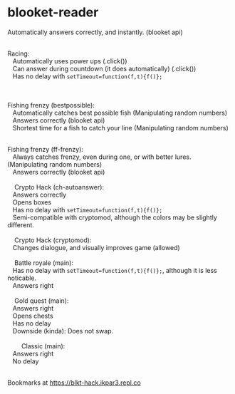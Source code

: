 # blooket-reader 
Automatically answers correctly, and instantly. (blooket api)</br></br>

Racing:</br>
&nbsp;&nbsp;&nbsp;Automatically uses power ups (.click())</br> 
&nbsp;&nbsp;&nbsp;Can answer during countdown (it does automatically) (.click())</br>
&nbsp;&nbsp;&nbsp;Has no delay with `setTimeout=function(f,t){f()};`</br></br>
&nbsp;&nbsp;&nbsp;

Fishing frenzy (bestpossible):</br>
&nbsp;&nbsp;&nbsp;Automatically catches best possible fish (Manipulating random numbers)</br>
&nbsp;&nbsp;&nbsp;Answers correctly (blooket api)</br>
&nbsp;&nbsp;&nbsp;Shortest time for a fish to catch your line (Manipulating random numbers)</br></br>

Fishing frenzy (ff-frenzy):</br>
&nbsp;&nbsp;&nbsp;Always catches frenzy, even during one, or with better lures. (Manipulating random numbers)</br>
&nbsp;&nbsp;&nbsp;Answers correctly (blooket api)</br></br>
&nbsp;&nbsp;&nbsp;
Crypto Hack (ch-autoanswer):</br>
&nbsp;&nbsp;&nbsp;Answers correctly</br>
&nbsp;&nbsp;&nbsp;Opens boxes</br>
&nbsp;&nbsp;&nbsp;Has no delay with `setTimeout=function(f,t){f()};`</br>
&nbsp;&nbsp;&nbsp;Semi-compatible with cryptomod, although the colors may be slightly different.</br></br>
&nbsp;&nbsp;&nbsp;
Crypto Hack (cryptomod):</br>
&nbsp;&nbsp;&nbsp;Changes dialogue, and visually improves game (allowed)</br></br>
&nbsp;&nbsp;&nbsp;
Battle royale (main):</br>
&nbsp;&nbsp;&nbsp;Has no delay with `setTimeout=function(f,t){f()};`, although it is less noticable.</br>
&nbsp;&nbsp;&nbsp;Answers right</br></br>
&nbsp;&nbsp;&nbsp;
Gold quest (main):</br>
&nbsp;&nbsp;&nbsp;Answers right</br>
&nbsp;&nbsp;&nbsp;Opens chests</br>
&nbsp;&nbsp;&nbsp;Has no delay</br>
&nbsp;&nbsp;&nbsp;Downside (kinda): Does not swap.</br></br>
&nbsp;&nbsp;&nbsp;
&nbsp;&nbsp;&nbsp;
Classic (main):</br>
&nbsp;&nbsp;&nbsp;Answers right</br>
&nbsp;&nbsp;&nbsp;No delay</br></br>
 
Bookmarks at https://blkt-hack.ikpar3.repl.co
&nbsp;&nbsp;&nbsp;
